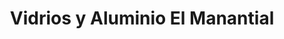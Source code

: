 ---
title: "Vidrios y Aluminio El Manantial"
url: /san-jose/vidrios-y-aluminio-el-manantial/
shop: Allgemein
---
